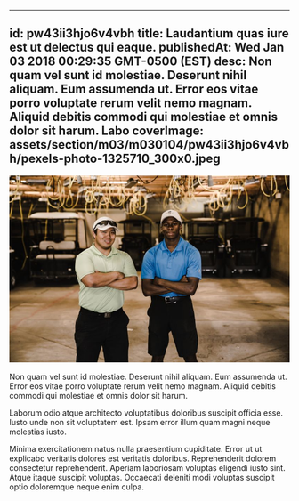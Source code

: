 
---
id: pw43ii3hjo6v4vbh
title: Laudantium quas iure est ut delectus qui eaque.
publishedAt: Wed Jan 03 2018 00:29:35 GMT-0500 (EST)
desc: Non quam vel sunt id molestiae. Deserunt nihil aliquam. Eum assumenda ut. Error eos vitae porro voluptate rerum velit nemo magnam. Aliquid debitis commodi qui molestiae et omnis dolor sit harum. Labo
coverImage: assets/section/m03/m030104/pw43ii3hjo6v4vbh/pexels-photo-1325710_300x0.jpeg
---

![image from pexels.com](assets/section/m03/m030104/pw43ii3hjo6v4vbh/pexels-photo-1325710.jpeg)

Non quam vel sunt id molestiae. Deserunt nihil aliquam. Eum assumenda ut. Error eos vitae porro voluptate rerum velit nemo magnam. Aliquid debitis commodi qui molestiae et omnis dolor sit harum.
 
Laborum odio atque architecto voluptatibus doloribus suscipit officia esse. Iusto unde non sit voluptatem est. Ipsam error illum quam magni neque molestias iusto.
 
Minima exercitationem natus nulla praesentium cupiditate. Error ut ut explicabo veritatis dolores est veritatis doloribus. Reprehenderit dolorem consectetur reprehenderit. Aperiam laboriosam voluptas eligendi iusto sint. Atque itaque suscipit voluptas. Occaecati deleniti modi voluptas suscipit optio doloremque neque enim culpa.

